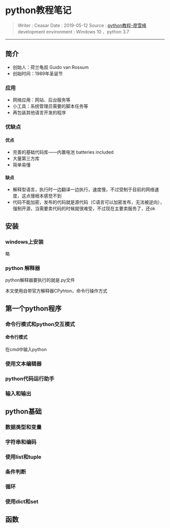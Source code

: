 # python教程笔记

> Writer : Ceasar
> Date : 2019-05-12 
> Source : [python教程-廖雪峰](<https://www.liaoxuefeng.com/wiki/1016959663602400>)
> development environment : Windows 10 、python 3.7 
---

## 简介
- 创始人：荷兰龟叔 Guido van Rossum
- 创始时间：1989年圣诞节

### 应用
- 网络应用：网站、后台服务等
- 小工具：系统管理员需要的脚本任务等
- 再包装其他语言开发的程序

### 优缺点
#### 优点
- 完善的基础代码库——内置电池 batteries included
- 大量第三方库
- 简单易懂

#### 缺点
- 解释型语言，执行时一边翻译一边执行，速度慢，不过受制于目前的网络速度，这点慢根本感觉不到
- 代码不能加密，发布的代码就是源代码（C语言可以加密发布，无法被逆向），强制开源，当需要卖代码的时候就很难受，不过现在主要卖服务了，还ok

## 安装

### windows上安装

略

### python 解释器

python解释器要执行的就是.py文件

本文使用自带官方解释器CPyhton，命令行操作方式

## 第一个python程序

### 命令行模式和python交互模式

#### 命令行模式

在cmd中输入python

### 使用文本编辑器

### python代码运行助手

### 输入和输出

## python基础

### 数据类型和变量

### 字符串和编码

### 使用list和tuple

### 条件判断

### 循环

### 使用dict和set

## 函数

